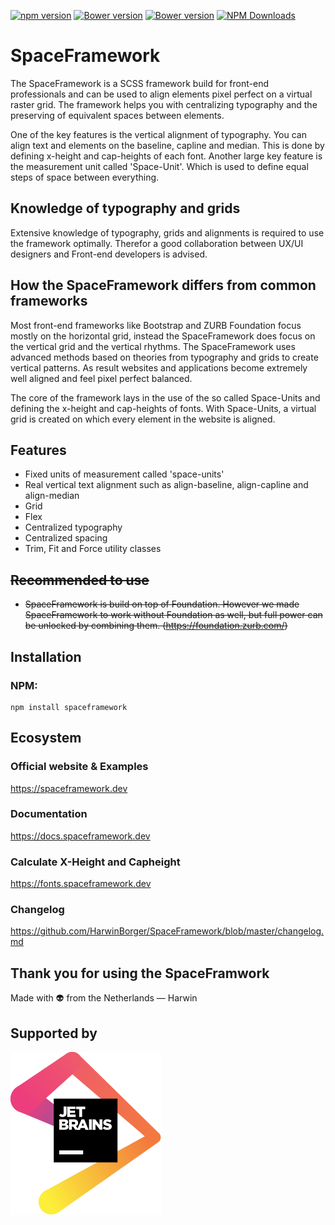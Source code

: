 [![npm version](https://badge.fury.io/js/spaceframework.svg)](https://www.npmjs.com/package/spaceframework)
[![Bower version](https://badge.fury.io/bo/spaceframework.svg)](https://asset-packagist.org/package/bower-asset/spaceframework)
[![Bower version](https://img.shields.io/github/license/harwinborger/spaceframework)](https://github.com/HarwinBorger/SpaceFramework/blob/master/LICENSE)
[![NPM Downloads](https://img.shields.io/npm/dt/spaceframework.svg?style=flat)](https://www.npmjs.com/package/spaceframework)  

# SpaceFramework 
The SpaceFramework is a SCSS framework build for front-end professionals and can be used to align elements pixel perfect on a virtual raster grid. The framework helps you with centralizing typography and the preserving of equivalent spaces between elements. 

One of the key features is the vertical alignment of typography. You can align text and elements on the baseline, capline and median. This is done by defining x-height and cap-heights of each font. Another large key feature is the measurement unit called 'Space-Unit'. Which is used to define equal steps of space between everything. 

## Knowledge of typography and grids
Extensive knowledge of typography, grids and alignments is required to use the framework optimally. Therefor a good collaboration between UX/UI designers and Front-end developers is advised. 

## How the SpaceFramework differs from common frameworks
Most front-end frameworks like Bootstrap and ZURB Foundation focus mostly on the horizontal grid, instead the SpaceFramework does focus on the vertical grid and the vertical rhythms. The SpaceFramework uses advanced methods based on theories from typography and grids to create vertical patterns. As result websites and applications become extremely well aligned and feel pixel perfect balanced.  

The core of the framework lays in the use of the so called Space-Units and defining the x-height and cap-heights of fonts. With Space-Units, a virtual grid is created on which every element in the website is aligned.

## Features
- Fixed units of measurement called 'space-units'
- Real vertical text alignment such as align-baseline, align-capline and align-median
- Grid
- Flex
- Centralized typography
- Centralized spacing
- Trim, Fit and Force utility classes

## ~~Recommended to use~~
- ~~SpaceFramework is build on top of Foundation. However we made 
SpaceFramework to work without Foundation as well, but full power can be unlocked by combining them. (https://foundation.zurb.com/)~~ 

## Installation

### NPM:
```
npm install spaceframework
```

## Ecosystem

### Official website & Examples
https://spaceframework.dev

### Documentation
https://docs.spaceframework.dev 

### Calculate X-Height and Capheight
https://fonts.spaceframework.dev 

### Changelog
https://github.com/HarwinBorger/SpaceFramework/blob/master/changelog.md 

## Thank you for using the SpaceFramwork
Made with :alien: from the Netherlands — Harwin 

## Supported by
[![JetBrains](./images/jetbrains.svg)](https://www.jetbrains.com/?from=SpaceFramework)

